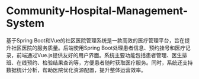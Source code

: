 # Community-Hospital-Management-System
基于Spring Boot和Vue的社区医院管理系统是一款高效的医疗管理平台，旨在提升社区医院的服务质量。后端使用Spring Boot处理患者信息、预约挂号和医疗记录，前端通过Vue.js提供友好的用户界面。系统主要功能包括患者管理、医生排班、在线预约、检验结果查询等，方便患者随时获取医疗服务。同时，系统还支持数据统计分析，帮助医院优化资源配置，提升整体运营效率。
